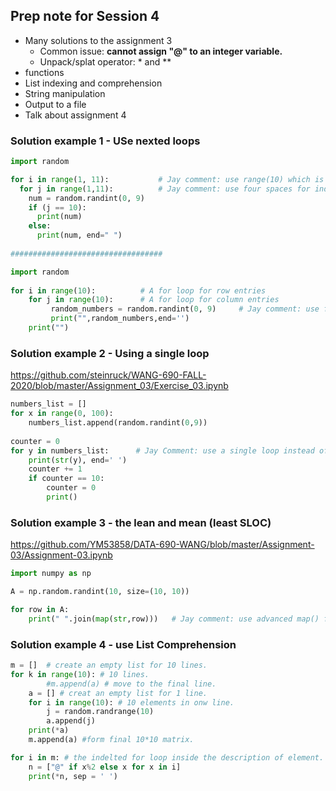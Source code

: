 ## Prep note for Session 4 
- Many solutions to the assignment 3
    - Common issue: **cannot assign "@" to an integer variable.**
    - Unpack/splat operator: * and **
- functions 
- List indexing and comprehension
- String manipulation
- Output to a file
- Talk about assignment 4
### Solution example 1 - USe nexted loops
```python
import random

for i in range(1, 11):           # Jay comment: use range(10) which is equivalence of range(0, 10) and starts with 0.
  for j in range(1,11):          # Jay comment: use four spaces for indentation instead of two.
    num = random.randint(0, 9)
    if (j == 10):
      print(num)
    else:
      print(num, end=" ")
      
##################################

import random
 
for i in range(10):          # A for loop for row entries   
    for j in range(10):      # A for loop for column entries         
         random_numbers = random.randint(0, 9)     # Jay comment: use four spaces instead of five for indentation.     
         print("",random_numbers,end='')           
    print("")
```
### Solution example 2 - Using a single loop
https://github.com/steinruck/WANG-690-FALL-2020/blob/master/Assignment_03/Exercise_03.ipynb
```python
numbers_list = []
for x in range(0, 100):
    numbers_list.append(random.randint(0,9))
    
counter = 0
for y in numbers_list:      # Jay Comment: use a single loop instead of nested loops.
    print(str(y), end=' ')
    counter += 1
    if counter == 10:
        counter = 0
        print()
```
### Solution example 3 - the lean and mean (least SLOC)
https://github.com/YM53858/DATA-690-WANG/blob/master/Assignment-03/Assignment-03.ipynb
```python
import numpy as np

A = np.random.randint(10, size=(10, 10))

for row in A:
    print(" ".join(map(str,row)))   # Jay comment: use advanced map() function.
```

### Solution example 4 - use List Comprehension
```python
m = []  # create an empty list for 10 lines.
for k in range(10): # 10 lines.
        #m.append(a) # move to the final line.
    a = [] # creat an empty list for 1 line. 
    for i in range(10): # 10 elements in onw line.
        j = random.randrange(10) 
        a.append(j) 
    print(*a)
    m.append(a) #form final 10*10 matrix.

for i in m: # the indelted for loop inside the description of element. 
    n = ["@" if x%2 else x for x in i]
    print(*n, sep = ' ')
```
